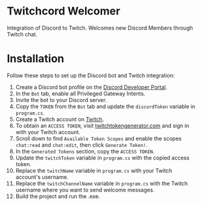 
# Twitchcord Welcomer

Integration of Discord to Twitch. Welcomes new Discord Members through Twitch chat.

# Installation

Follow these steps to set up the Discord bot and Twitch integration:

1. Create a Discord bot profile on the [Discord Developer Portal](https://discord.com/developers/applications).
2. In the `Bot` tab, enable all Privileged Gateway Intents.
3. Invite the bot to your Discord server.
4. Copy the `TOKEN` from the `Bot` tab and update the `discordToken` variable in `program.cs`.
5. Create a Twitch account on [Twitch](https://www.twitch.tv/).
6. To obtain an `ACCESS TOKEN`, visit [twitchtokengenerator.com](https://twitchtokengenerator.com/) and sign in with your Twitch account.
7. Scroll down to find `Available Token Scopes` and enable the scopes `chat:read` and `chat:edit`, then click `Generate Token!`.
8. In the `Generated Tokens` section, copy the `ACCESS TOKEN`.
9. Update the `twitchToken` variable in `program.cs` with the copied access token.
10. Replace the `twitchName` variable in `program.cs` with your Twitch account's username.
11. Replace the `twitchChannelName` variable in `program.cs` with the Twitch username where you want to send welcome messages.
12. Build the project and run the .exe.
